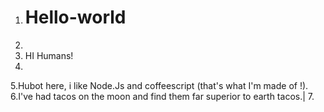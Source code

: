 1. # Hello-world
2.
3. HI Humans!
4.
5.Hubot here, i like Node.Js and coffeescript (that's what I'm made of !).
6.I've had tacos on the moon and find them far superior to earth tacos.|
7.
